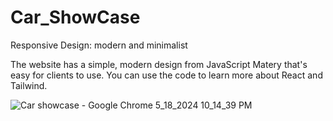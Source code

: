 # Car_ShowCase

Responsive Design: modern and minimalist 

The website has a simple, modern design from JavaScript Matery that's easy for clients to use. You can use the code to learn more about React and Tailwind.

![Car showcase - Google Chrome 5_18_2024 10_14_39 PM](https://github.com/akmweb/car_showcase/assets/150655160/767e0635-da7d-47a5-abd3-3de753d5e0ba)

